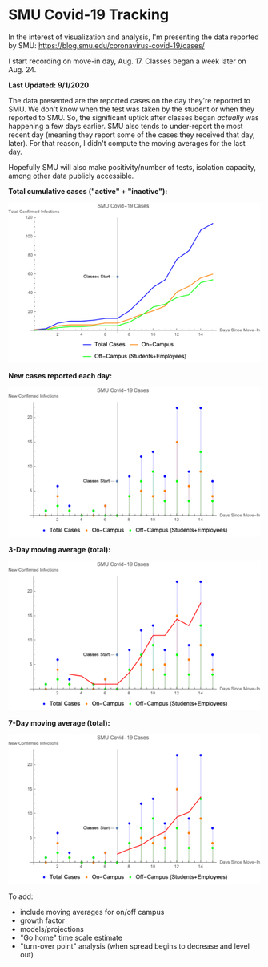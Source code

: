 # SMU Covid-19 Tracking
In the interest of visualization and analysis, I'm presenting the data reported by SMU: https://blog.smu.edu/coronavirus-covid-19/cases/

I start recording on move-in day, Aug. 17. Classes began a week later on Aug. 24.

__Last Updated: 9/1/2020__

The data presented are the reported cases on the day they're reported to SMU. We don't know when the test was taken by the student or when they reported to SMU. So, the significant uptick after classes began _actually_ was happening a few days earlier. SMU also tends to under-report the most recent day (meaning they report some of the cases they received that day, later). For that reason, I didn't compute the moving averages for the last day.

Hopefully SMU will also make positivity/number of tests, isolation capacity, among other data publicly accessible.

__Total cumulative cases ("active" + "inactive"):__

![9/1/2020](https://github.com/NoahPearson/SMU_Covid-19_Tracking/blob/master/9:1:2020.png)

__New cases reported each day:__

![new](https://github.com/NoahPearson/SMU_Covid-19_Tracking/blob/master/9:1:2020_new:day.png)

__3-Day moving average (total):__

![3day](https://github.com/NoahPearson/SMU_Covid-19_Tracking/blob/master/9:1:2020_movavg.png)

__7-Day moving average (total):__

![7day](https://github.com/NoahPearson/SMU_Covid-19_Tracking/blob/master/9:1:2020_mov7avg.png)

To add:
* include moving averages for on/off campus
* growth factor
* models/projections
* "Go home" time scale estimate
* "turn-over point" analysis (when spread begins to decrease and level out)
